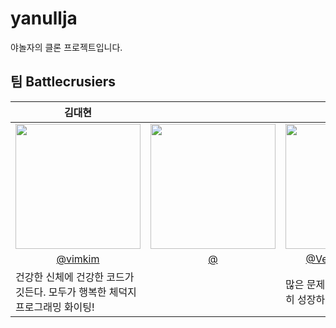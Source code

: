 # yanullja

야놀자의 클론 프로젝트입니다.

## 팀 Battlecrusiers

<table align=center>
    <thead>
        <tr>
            <th style="text-align:center;" >김대현</th>
            <th style="text-align:center;" ></th>
            <th style="text-align:center;" >염금성</th>
            <th style="text-align:center;" ></th>
            <th style="text-align:center;" ></th>
        </tr>
    </thead>
    <tbody>
        <tr>
            <td><img width="200" src="" /> </td>
            <td><img width="200" src="" /> </td>
            <td><img width="200" src="https://avatars.githubusercontent.com/u/102720261?s=400&u=37f1cfc2098c624e58f0693d4d593c17bb5080fc&v=4" /> </td>
            <td><img width="200" src="" /> </td>
            <td><img width="200" src="" /> </td>
        </tr>
        <tr>
            <td style="text-align:center;"><a href="https://github.com/vimkim">@vimkim</a></td>
            <td style="text-align:center;"><a href="https://github.com/">@</a></td>
            <td style="text-align:center;"><a href="https://github.com/Venus1234567">@Venus1234567</a></td>
            <td style="text-align:center;"><a href="https://github.com/">@</a></td>
            <td style="text-align:center;"><a href="https://github.com/">@</a></td>
        </tr>
        <tr>
            <td width="200">건강한 신체에 건강한 코드가 깃든다. 모두가 행복한 체덕지 프로그래밍 화이팅!</td>
            <td width="200"></td>
            <td width="200">많은 문제에 부딫혀가며 꾸준히 성장하는 개발자 되기</td>
            <td width="200"></td>
            <td width="200"></td>
        </tr>
    </tbody>
</table>
